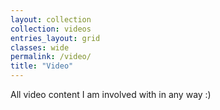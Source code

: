 ```yaml
---
layout: collection
collection: videos
entries_layout: grid
classes: wide
permalink: /video/
title: "Video"
---
```


All video content I am involved with in any way :)